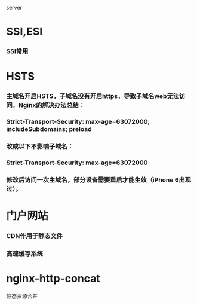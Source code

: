 server

# SSI,ESI
### SSI常用


# HSTS
### 主域名开启HSTS，子域名没有开启https，导致子域名web无法访问，Nginx的解决办法总结：
### Strict-Transport-Security: max-age=63072000; includeSubdomains; preload
### 改成以下不影响子域名：
### Strict-Transport-Security: max-age=63072000
### 修改后访问一次主域名，部分设备需要重启才能生效（iPhone 6出现过）。


# 门户网站
### CDN作用于静态文件
### 高速缓存系统


# nginx-http-concat
静态资源合并
